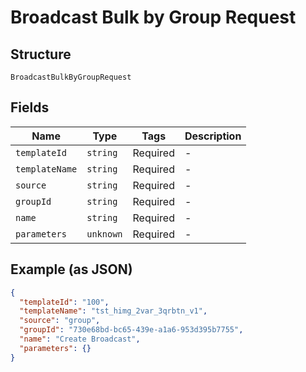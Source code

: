 
# Broadcast Bulk by Group Request

## Structure

`BroadcastBulkByGroupRequest`

## Fields

| Name | Type | Tags | Description |
|  --- | --- | --- | --- |
| `templateId` | `string` | Required | - |
| `templateName` | `string` | Required | - |
| `source` | `string` | Required | - |
| `groupId` | `string` | Required | - |
| `name` | `string` | Required | - |
| `parameters` | `unknown` | Required | - |

## Example (as JSON)

```json
{
  "templateId": "100",
  "templateName": "tst_himg_2var_3qrbtn_v1",
  "source": "group",
  "groupId": "730e68bd-bc65-439e-a1a6-953d395b7755",
  "name": "Create Broadcast",
  "parameters": {}
}
```

